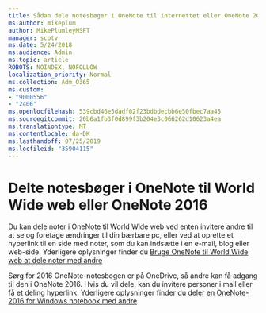 ```yaml
---
title: Sådan dele notesbøger i OneNote til internettet eller OneNote 2016
ms.author: mikeplum
author: MikePlumleyMSFT
manager: scotv
ms.date: 5/24/2018
ms.audience: Admin
ms.topic: article
ROBOTS: NOINDEX, NOFOLLOW
localization_priority: Normal
ms.collection: Adm_O365
ms.custom:
- "9000556"
- "2406"
ms.openlocfilehash: 539cbd46e5dadf02f23bdbdecbb6e50fbec7aa45
ms.sourcegitcommit: 20b6a1fb3f0d899f3b204e3c066262d10623a4ea
ms.translationtype: MT
ms.contentlocale: da-DK
ms.lasthandoff: 07/25/2019
ms.locfileid: "35904115"
---
```

# <a name="share-notebooks-in-onenote-for-the-web-or-onenote-2016"></a>Delte notesbøger i OneNote til World Wide web eller OneNote 2016

Du kan dele noter i OneNote til World Wide web ved enten invitere andre til at se og foretage ændringer til din bærbare pc, eller ved at oprette et hyperlink til en side med noter, som du kan indsætte i en e-mail, blog eller web-side. Yderligere oplysninger finder du [Bruge OneNote til World Wide web at dele noter med andre](https://support.office.com/article/D3481FBE-E06C-4883-B7E9-B2EE9F38AED3)

Sørg for 2016 OneNote-notesbogen er på OneDrive, så andre kan få adgang til den i OneNote 2016. Hvis du vil dele, kan du invitere personer i mail eller få et deling hyperlink. Yderligere oplysninger finder du [deler en OneNote-2016 for Windows notebook med andre](https://support.office.com/article/d14b6033-7a95-4536-9216-bb0a5e0f8285)